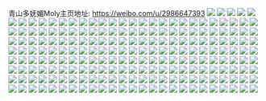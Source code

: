 青山多妩媚Moly主页地址: https://weibo.com/u/2986647393 
![](https://wx4.sinaimg.cn/mw2000/b2049f61ly1h9ggkuoulwj22801o0npg.jpg) 
![](https://wx4.sinaimg.cn/mw2000/b2049f61ly1h9ggl1j7c9j23402c0b2c.jpg) 
![](https://wx4.sinaimg.cn/mw2000/b2049f61ly1h9ggkwfngvj22801o0qv7.jpg) 
![](https://wx4.sinaimg.cn/mw2000/b2049f61ly1h9ggkzf5p2j22c0340qva.jpg) 
![](https://wx4.sinaimg.cn/mw2000/b2049f61ly1h9ggkxh2rnj21kw16o4qq.jpg) 
![](https://wx4.sinaimg.cn/mw2000/b2049f61ly1h9ggl37im1j23402c07wj.jpg) 
![](https://wx4.sinaimg.cn/mw2000/b2049f61ly1h9ehwb1xi3j20j60i841b.jpg) 
![](https://wx4.sinaimg.cn/mw2000/b2049f61ly1h9ec6qg1x1j20rs16idjs.jpg) 
![](https://wx4.sinaimg.cn/mw2000/b2049f61ly1h9ec6rsy8yj21o02804qr.jpg) 
![](https://wx4.sinaimg.cn/mw2000/b2049f61ly1h99eknm5cjj22c0340qv5.jpg) 
![](https://wx4.sinaimg.cn/mw2000/b2049f61ly1h98x89d58cj20qg1fvgx0.jpg) 
![](https://wx4.sinaimg.cn/mw2000/b2049f61ly1h93gpcg1p8j20u00yzgpz.jpg) 
![](https://wx4.sinaimg.cn/mw2000/b2049f61ly1h91huqlv3rj22c0340qv5.jpg) 
![](https://wx4.sinaimg.cn/mw2000/b2049f61ly1h8zokelaf2j20rs0zhdnt.jpg) 
![](https://wx4.sinaimg.cn/mw2000/b2049f61ly1h8zokesprkj20rs0zh7du.jpg) 
![](https://wx4.sinaimg.cn/mw2000/b2049f61ly1h8xrm5t03bj23402c04qq.jpg) 
![](https://wx4.sinaimg.cn/mw2000/b2049f61ly1h8xrmbndw3j22801o01l0.jpg) 
![](https://wx4.sinaimg.cn/mw2000/b2049f61ly1h8xrm72gfrj22c03401kz.jpg) 
![](https://wx4.sinaimg.cn/mw2000/b2049f61ly1h8xrm7yknrj22c0340u0x.jpg) 
![](https://wx4.sinaimg.cn/mw2000/b2049f61ly1h8xrm9hfndj22801o07wj.jpg) 
![](https://wx4.sinaimg.cn/mw2000/b2049f61ly1h8xrn4alh7j22c03404qq.jpg) 
![](https://wx4.sinaimg.cn/mw2000/b2049f61ly1h8s8ypwg6tj20zu1x2tl3.jpg) 
![](https://wx4.sinaimg.cn/mw2000/b2049f61ly1h8s8lizpnsj20zu25owso.jpg) 
![](https://wx4.sinaimg.cn/mw2000/b2049f61ly1h8ot3l439uj23402c07wh.jpg) 
![](https://wx4.sinaimg.cn/mw2000/b2049f61ly1h8kquwdiyjj22c0340000.jpg) 
![](https://wx4.sinaimg.cn/mw2000/b2049f61ly1h8kquxm7y5j22c0340b2b.jpg) 
![](https://wx4.sinaimg.cn/mw2000/b2049f61ly1h8knr7cml7j20u00u0n66.jpg) 
![](https://wx4.sinaimg.cn/mw2000/b2049f61ly1h8jvfdt0i6j22c0340qv5.jpg) 
![](https://wx4.sinaimg.cn/mw2000/b2049f61ly1h8extdducuj20u01svk2t.jpg) 
![](https://wx4.sinaimg.cn/mw2000/b2049f61ly1h8exu188aqj22fp3407wl.jpg) 
![](https://wx4.sinaimg.cn/mw2000/b2049f61ly1h8cgh3qgw9j22c03407wn.jpg) 
![](https://wx4.sinaimg.cn/mw2000/b2049f61ly1h8cgh4wyn2j22641ml7wj.jpg) 
![](https://wx4.sinaimg.cn/mw2000/b2049f61ly1h8cgh0t23oj22c0340kjl.jpg) 
![](https://wx4.sinaimg.cn/mw2000/b2049f61ly1h87ez8jpfwj20zu25oh3r.jpg) 
![](https://wx4.sinaimg.cn/mw2000/b2049f61ly1h87ezv521vj22c0340u0x.jpg) 
![](https://wx4.sinaimg.cn/mw2000/b2049f61ly1h83mfsty9ij20tn0fb408.jpg) 
![](https://wx4.sinaimg.cn/mw2000/b2049f61ly1h80j4ck0voj20u01sz4ko.jpg) 
![](https://wx4.sinaimg.cn/mw2000/b2049f61ly1h7zw0zhzscj22c0340qv7.jpg) 
![](https://wx4.sinaimg.cn/mw2000/b2049f61ly1h7vqmoqh88j228y2zukjo.jpg) 
![](https://wx4.sinaimg.cn/mw2000/b2049f61ly1h7vqmq9bsoj22de35su0y.jpg) 
![](https://wx4.sinaimg.cn/mw2000/b2049f61ly1h7vqmrzaoxj22de35sqv6.jpg) 
![](https://wx4.sinaimg.cn/mw2000/b2049f61ly1h7vqmugoscj22de35se84.jpg) 
![](https://wx4.sinaimg.cn/mw2000/b2049f61ly1h7vqmvrwx1j21ob28eqv5.jpg) 
![](https://wx4.sinaimg.cn/mw2000/b2049f61ly1h7vqmmepw3j22de35s1l0.jpg) 
![](https://wx4.sinaimg.cn/mw2000/b2049f61ly1h7vqnqlwpzj22c03404qt.jpg) 
![](https://wx4.sinaimg.cn/mw2000/b2049f61ly1h7vqmwvi26j22df1s2kjl.jpg) 
![](https://wx4.sinaimg.cn/mw2000/b2049f61ly1h7vqnukz76j23344404qx.jpg) 
![](https://wx4.sinaimg.cn/mw2000/b2049f61ly1h7vqlk3wtnj22de35s7wj.jpg) 
![](https://wx4.sinaimg.cn/mw2000/b2049f61ly1h7vqllrbptj22de35s7wi.jpg) 
![](https://wx4.sinaimg.cn/mw2000/b2049f61ly1h7vqligeu9j20rs1qsamw.jpg) 
![](https://wx4.sinaimg.cn/mw2000/b2049f61ly1h7vqlnmx9kj22de35sb2a.jpg) 
![](https://wx4.sinaimg.cn/mw2000/b2049f61ly1h7tzzk9oy1j22c0340b2a.jpg) 
![](https://wx4.sinaimg.cn/mw2000/b2049f61ly1h7ou7ixnlyj22c0340hdu.jpg) 
![](https://wx4.sinaimg.cn/mw2000/b2049f61ly1h7onve07euj21400u07ae.jpg) 
![](https://wx4.sinaimg.cn/mw2000/b2049f61ly1h7onvdlqf2j213z0u0aef.jpg) 
![](https://wx4.sinaimg.cn/mw2000/b2049f61ly1h7onvfn4iyj21400u07bt.jpg) 
![](https://wx4.sinaimg.cn/mw2000/b2049f61ly1h7onvf6jx9j213z0u077p.jpg) 
![](https://wx4.sinaimg.cn/mw2000/b2049f61ly1h7kopy353aj20hy0elmyu.jpg) 
![](https://wx4.sinaimg.cn/mw2000/b2049f61ly1h7k36r2j4lj22c03401l1.jpg) 
![](https://wx4.sinaimg.cn/mw2000/b2049f61ly1h7k36sqno5j23402c04qt.jpg) 
![](https://wx4.sinaimg.cn/mw2000/b2049f61ly1h7k36pspozj229v315npg.jpg) 
![](https://wx4.sinaimg.cn/mw2000/b2049f61ly1h7k36u3ep9j22c0340kjp.jpg) 
![](https://wx4.sinaimg.cn/mw2000/b2049f61ly1h7k36vpo7jj22c03404qs.jpg) 
![](https://wx4.sinaimg.cn/mw2000/b2049f61ly1h7k36ym828j21o02801l0.jpg) 
![](https://wx4.sinaimg.cn/mw2000/b2049f61ly1h7k0kr5hmvj20zo256u0x.jpg) 
![](https://wx4.sinaimg.cn/mw2000/b2049f61ly1h7fpo8pf0pj22c0340hdw.jpg) 
![](https://wx4.sinaimg.cn/mw2000/b2049f61ly1h7fpob3j4zj21kw16ox08.jpg) 
![](https://wx4.sinaimg.cn/mw2000/b2049f61ly1h7fpodfxuhj220t2p3npf.jpg) 
![](https://wx4.sinaimg.cn/mw2000/b2049f61ly1h7fpoa4pa9j21kw16o1ky.jpg) 
![](https://wx4.sinaimg.cn/mw2000/b2049f61ly1h7fpoecxelj22vy25we82.jpg) 
![](https://wx4.sinaimg.cn/mw2000/b2049f61ly1h7fpocfqjjj22801o0b29.jpg) 
![](https://wx4.sinaimg.cn/mw2000/b2049f61ly1h7fpdktotij22c034015h.jpg) 
![](https://wx4.sinaimg.cn/mw2000/b2049f61ly1h7fpd9hvu7j230028z4a8.jpg) 
![](https://wx4.sinaimg.cn/mw2000/b2049f61ly1h7fpdivszjj226s2x2b2b.jpg) 
![](https://wx4.sinaimg.cn/mw2000/b2049f61ly1h7fpdbckxwj23402bzx6r.jpg) 
![](https://wx4.sinaimg.cn/mw2000/b2049f61ly1h7fpdeyjhoj229u315ti3.jpg) 
![](https://wx4.sinaimg.cn/mw2000/b2049f61ly1h7fpdd8vlaj230u29mti8.jpg) 
![](https://wx4.sinaimg.cn/mw2000/b2049f61ly1h7fpdgyhzzj233y2bygwm.jpg) 
![](https://wx4.sinaimg.cn/mw2000/b2049f61ly1h7fpdmgr1gj227i2y17f8.jpg) 
![](https://wx4.sinaimg.cn/mw2000/b2049f61ly1h7fpd7dszlj22c0340u10.jpg) 
![](https://wx4.sinaimg.cn/mw2000/b2049f61ly1h7byd1ds0uj22c03407wi.jpg) 
![](https://wx4.sinaimg.cn/mw2000/b2049f61ly1h7bws7egwrj215w1ju1ky.jpg) 
![](https://wx4.sinaimg.cn/mw2000/b2049f61ly1h7byd0459lj23402c0b29.jpg) 
![](https://wx4.sinaimg.cn/mw2000/b2049f61ly1h7byd1zvkpj23402c0gra.jpg) 
![](https://wx4.sinaimg.cn/mw2000/b2049f61ly1h7byd2q60zj23402c0drb.jpg) 
![](https://wx4.sinaimg.cn/mw2000/b2049f61ly1h79qdai2ufj20zo0jkdmc.jpg) 
![](https://wx4.sinaimg.cn/mw2000/b2049f61ly1h78durvxnqj22c0340e6f.jpg) 
![](https://wx4.sinaimg.cn/mw2000/b2049f61ly1h78dusyjeyj22c03400zu.jpg) 
![](https://wx4.sinaimg.cn/mw2000/b2049f61ly1h78dup3jhrj22c03407wi.jpg) 
![](https://wx4.sinaimg.cn/mw2000/b2049f61ly1h78duu25mkj22c0340dvs.jpg) 
![](https://wx4.sinaimg.cn/mw2000/b2049f61ly1h78bpm001pj224e2tuq72.jpg) 
![](https://wx4.sinaimg.cn/mw2000/b2049f61ly1h75qyqs2q3j23402c0e81.jpg) 
![](https://wx4.sinaimg.cn/mw2000/b2049f61ly1h72z1rh7c2j22c0340aeq.jpg) 
![](https://wx4.sinaimg.cn/mw2000/b2049f61ly1h6zddfwkbjj21o0280qfc.jpg) 
![](https://wx4.sinaimg.cn/mw2000/b2049f61ly1h6vjz0qoygj20c10fnmyk.jpg) 
![](https://wx4.sinaimg.cn/mw2000/b2049f61ly1h6psqgsf5nj20zo256qv5.jpg) 
![](https://wx4.sinaimg.cn/mw2000/b2049f61ly1h6jb886nvqj20op0opjv1.jpg) 
![](https://wx4.sinaimg.cn/mw2000/b2049f61ly1h6i5kv9zklj20rs15oqea.jpg) 
![](https://wx4.sinaimg.cn/mw2000/b2049f61ly1h6diu3ma3xj22br33px6s.jpg) 
![](https://wx4.sinaimg.cn/mw2000/b2049f61ly1h6diudyrk0j22482tmnpf.jpg) 
![](https://wx4.sinaimg.cn/mw2000/b2049f61ly1h6diu5i7rqj22as32e7wk.jpg) 
![](https://wx4.sinaimg.cn/mw2000/b2049f61ly1h6diu7rn80j229930fb2b.jpg) 
![](https://wx4.sinaimg.cn/mw2000/b2049f61ly1h6diu9tvmrj224n2u7x6q.jpg) 
![](https://wx4.sinaimg.cn/mw2000/b2049f61ly1h6diuc48zpj226o2wwqv7.jpg) 
![](https://wx4.sinaimg.cn/mw2000/b2049f61ly1h67jpccuz2j22d6340npi.jpg) 
![](https://wx4.sinaimg.cn/mw2000/b2049f61ly1h66ifftjtoj23402c0dpn.jpg) 
![](https://wx4.sinaimg.cn/mw2000/b2049f61ly1h66bpauaiwj20zo0ki0v6.jpg) 
![](https://wx4.sinaimg.cn/mw2000/b2049f61ly1h66bqq00ypj20zo0jv0y1.jpg) 
![](https://wx4.sinaimg.cn/mw2000/b2049f61ly1h66bpcuzqoj20zo2564qp.jpg) 
![](https://wx4.sinaimg.cn/mw2000/b2049f61ly1h65ez70tlbj22c0340jyt.jpg) 
![](https://wx4.sinaimg.cn/mw2000/b2049f61ly1h65ez879rfj22c0340k5c.jpg) 
![](https://wx4.sinaimg.cn/mw2000/b2049f61ly1h65ez8y9xqj22c0340u0x.jpg) 
![](https://wx4.sinaimg.cn/mw2000/b2049f61ly1h65f019lxhj22c0340hdu.jpg) 
![](https://wx4.sinaimg.cn/mw2000/b2049f61ly1h65ez639m1j23402c0woe.jpg) 
![](https://wx4.sinaimg.cn/mw2000/b2049f61ly1h65f024p02j22c0340u0x.jpg) 
![](https://wx4.sinaimg.cn/mw2000/b2049f61ly1h5xxyzm266j22c0340u0x.jpg) 
![](https://wx4.sinaimg.cn/mw2000/b2049f61ly1h5ujnbevmvj20mt1fcx3s.jpg) 
![](https://wx4.sinaimg.cn/mw2000/b2049f61ly1h5mw46yu3lj22c03404qp.jpg) 
![](https://wx4.sinaimg.cn/mw2000/b2049f61ly1h5mcxo3saaj20u00u0qdg.jpg) 
![](https://wx4.sinaimg.cn/mw2000/b2049f61ly1h5mcxoqw7kj20u00u0qbr.jpg) 
![](https://wx4.sinaimg.cn/mw2000/b2049f61ly1h5i34c7njfj22612w1qv8.jpg) 
![](https://wx4.sinaimg.cn/mw2000/b2049f61ly1h5i349hv9jj22c0340hdu.jpg) 
![](https://wx4.sinaimg.cn/mw2000/b2049f61ly1h5i34czwisj215o0rsak6.jpg) 
![](https://wx4.sinaimg.cn/mw2000/b2049f61ly1h5fdiebe90j20zo256tqk.jpg) 
![](https://wx4.sinaimg.cn/mw2000/b2049f61ly1h5fdj91bmrj20zo256nhr.jpg) 
![](https://wx4.sinaimg.cn/mw2000/b2049f61ly1h5fdo3kwiuj21o0280hdv.jpg) 
![](https://wx4.sinaimg.cn/mw2000/b2049f61ly1h5fdo03meyj21gk35sb2a.jpg) 
![](https://wx4.sinaimg.cn/mw2000/b2049f61ly1h5e9che2zgj22c0340u0x.jpg) 
![](https://wx4.sinaimg.cn/mw2000/b2049f61ly1h5e901weulj22c0340hdt.jpg) 
![](https://wx4.sinaimg.cn/mw2000/b2049f61ly1h5e900h8ykj22c0340u0x.jpg) 
![](https://wx4.sinaimg.cn/mw2000/b2049f61ly1h5a25viaq6j20vi160afk.jpg) 
![](https://wx4.sinaimg.cn/mw2000/b2049f61ly1h5a25vx318j20zo111gqx.jpg) 
![](https://wx4.sinaimg.cn/mw2000/b2049f61ly1h5a25uzou3j20rt17ldnv.jpg) 
![](https://wx4.sinaimg.cn/mw2000/b2049f61ly1h547l3jea4j23402c0hdw.jpg) 
![](https://wx4.sinaimg.cn/mw2000/b2049f61ly1h547lfquylj23402c0kjp.jpg) 
![](https://wx4.sinaimg.cn/mw2000/b2049f61ly1h547lqwtgcj224e2tu4qs.jpg) 
![](https://wx4.sinaimg.cn/mw2000/b2049f61ly1h547lvh3khj21qz1qz1kz.jpg) 
![](https://wx4.sinaimg.cn/mw2000/b2049f61ly1h50zy465iwj21le2u04qp.jpg) 
![](https://wx4.sinaimg.cn/mw2000/b2049f61ly1h4wtpkjqnfj20mi0u048j.jpg) 
![](https://wx4.sinaimg.cn/mw2000/b2049f61ly1h4wtowotkgj22c03407wi.jpg) 
![](https://wx4.sinaimg.cn/mw2000/b2049f61ly1h4wtoy73s1j22a231f7wj.jpg) 
![](https://wx4.sinaimg.cn/mw2000/b2049f61ly1h4wtoyz8uoj20ty1hawqn.jpg) 
![](https://wx4.sinaimg.cn/mw2000/b2049f61ly1h4wtp05uhkj22c0340u0x.jpg) 
![](https://wx4.sinaimg.cn/mw2000/b2049f61ly1h4wtp384s4j22px21f4qs.jpg) 
![](https://wx4.sinaimg.cn/mw2000/b2049f61ly1h4o1rg99brj235s2dfe87.jpg) 
![](https://wx4.sinaimg.cn/mw2000/b2049f61ly1h4o1rhj0sbj22c01r0e82.jpg) 
![](https://wx4.sinaimg.cn/mw2000/b2049f61ly1h4o1rjbze4j235s2df7wk.jpg) 
![](https://wx4.sinaimg.cn/mw2000/b2049f61ly1h4o1roko7sj23392bjkjo.jpg) 
![](https://wx4.sinaimg.cn/mw2000/b2049f61ly1h4o1sbm4k1j22c0340npi.jpg) 
![](https://wx4.sinaimg.cn/mw2000/b2049f61ly1h4o1r91uefj232u2b7b2b.jpg) 
![](https://wx4.sinaimg.cn/mw2000/b2049f61ly1h4o1ryof6lj22df35skjm.jpg) 
![](https://wx4.sinaimg.cn/mw2000/b2049f61ly1h4o1rux0psj22df35sqv9.jpg) 
![](https://wx4.sinaimg.cn/mw2000/b2049f61ly1h4o1s5z074j229p30ykjq.jpg) 
![](https://wx4.sinaimg.cn/mw2000/b2049f61ly1h4i1inxo6zj23402c0qv7.jpg) 
![](https://wx4.sinaimg.cn/mw2000/b2049f61ly1h4i1kaxgkdj20u01swgs2.jpg) 
![](https://wx4.sinaimg.cn/mw2000/b2049f61ly1h4i1ilr24fj234022okjn.jpg) 
![](https://wx4.sinaimg.cn/mw2000/b2049f61ly1h4i1jq1h23j20zo0t84g1.jpg) 
![](https://wx4.sinaimg.cn/mw2000/b2049f61ly1h4g55jvpg5j20rs1jlwqw.jpg) 
![](https://wx4.sinaimg.cn/mw2000/b2049f61ly1h4exjxrcrcj20mi0u0wmd.jpg) 
![](https://wx4.sinaimg.cn/mw2000/b2049f61ly1h4exk4yh2oj22c0340kjl.jpg) 
![](https://wx4.sinaimg.cn/mw2000/b2049f61ly1h4eod9jtioj20rs15o7h6.jpg) 
![](https://wx4.sinaimg.cn/mw2000/b2049f61ly1h4eodgwrwxj22892z01l0.jpg) 
![](https://wx4.sinaimg.cn/mw2000/b2049f61ly1h4eodcfpbfj22c0340npg.jpg) 
![](https://wx4.sinaimg.cn/mw2000/b2049f61ly1h4eodegeggj22c0340hdu.jpg) 
![](https://wx4.sinaimg.cn/mw2000/b2049f61ly1h4eod95vqjj22801o0npe.jpg) 
![](https://wx4.sinaimg.cn/mw2000/b2049f61ly1h4eofjavjgj22c0340x6r.jpg) 
![](https://wx4.sinaimg.cn/mw2000/b2049f61ly1h4avvgtblxj20om0es76n.jpg) 
![](https://wx4.sinaimg.cn/mw2000/b2049f61ly1h4adiom1ttj21zi3j9u0x.jpg) 
![](https://wx4.sinaimg.cn/mw2000/b2049f61ly1h4a4kux7saj225o2vk7wk.jpg) 
![](https://wx4.sinaimg.cn/mw2000/b2049f61ly1h4a4l7gw9vj22c0340u13.jpg) 
![](https://wx4.sinaimg.cn/mw2000/b2049f61ly1h4a4le32muj22c0340hdx.jpg) 
![](https://wx4.sinaimg.cn/mw2000/b2049f61ly1h4a4vihv1qj22c0340qv9.jpg) 
![](https://wx4.sinaimg.cn/mw2000/b2049f61ly1h4a4vpo3moj22c0340u12.jpg) 
![](https://wx4.sinaimg.cn/mw2000/b2049f61ly1h4a4kq6ybgj22c0340qvb.jpg) 
![](https://wx4.sinaimg.cn/mw2000/b2049f61ly1h4a4velmw4j22c0340kjr.jpg) 
![](https://wx4.sinaimg.cn/mw2000/b2049f61ly1h4a4vw57gaj22c0340x6u.jpg) 
![](https://wx4.sinaimg.cn/mw2000/b2049f61ly1h4a4w1uji2j22c0340e86.jpg) 
![](https://wx4.sinaimg.cn/mw2000/b2049f61ly1h46vewq1smj21zu2nsqv7.jpg) 
![](https://wx4.sinaimg.cn/mw2000/b2049f61ly1h46veaahiej235s2dfu0y.jpg) 
![](https://wx4.sinaimg.cn/mw2000/b2049f61ly1h46vesg1cnj22dc35s000.jpg) 
![](https://wx4.sinaimg.cn/mw2000/b2049f61ly1h46vf5h2u7j22dc35snpg.jpg) 
![](https://wx4.sinaimg.cn/mw2000/b2049f61ly1h46vemsxz4j22dc35shdv.jpg) 
![](https://wx4.sinaimg.cn/mw2000/b2049f61ly1h46ve6abimj22dc35sqv7.jpg) 
![](https://wx4.sinaimg.cn/mw2000/b2049f61ly1h46vei4j9gj221p2qanpe.jpg) 
![](https://wx4.sinaimg.cn/mw2000/b2049f61ly1h46vees2t6j22dc35snpf.jpg) 
![](https://wx4.sinaimg.cn/mw2000/b2049f61ly1h46vf00156j22192pp1ky.jpg) 
![](https://wx4.sinaimg.cn/mw2000/b2049f61ly1h45r4smt2cj20u0140161.jpg) 
![](https://wx4.sinaimg.cn/mw2000/b2049f61ly1h44lm2czqcj21o02807wj.jpg) 
![](https://wx4.sinaimg.cn/mw2000/b2049f61ly1h441qxel17j20u011igpi.jpg) 
![](https://wx4.sinaimg.cn/mw2000/b2049f61ly1h441qx3mevj21551iv4qp.jpg) 
![](https://wx4.sinaimg.cn/mw2000/b2049f61ly1h4420dssaxj22c0340e86.jpg) 
![](https://wx4.sinaimg.cn/mw2000/b2049f61ly1h441r06mgkj23402c04qp.jpg) 
![](https://wx4.sinaimg.cn/mw2000/b2049f61ly1h441xoprs6j23402c01kx.jpg) 
![](https://wx4.sinaimg.cn/mw2000/b2049f61ly1h44211lyulj20u014ik8i.jpg) 
![](https://wx4.sinaimg.cn/mw2000/b2049f61ly1h441xprnqjj22c0340kjl.jpg) 
![](https://wx4.sinaimg.cn/mw2000/b2049f61ly1h441xrdesaj23402c0b2a.jpg) 
![](https://wx4.sinaimg.cn/mw2000/b2049f61ly1h441xnumwnj21gk35su0y.jpg) 
![](https://wx4.sinaimg.cn/mw2000/b2049f61ly1h40svp3l84j23402c04qp.jpg) 
![](https://wx4.sinaimg.cn/mw2000/b2049f61ly1h40svoec4dj21o02804qq.jpg) 
![](https://wx4.sinaimg.cn/mw2000/b2049f61ly1h3yu5inmb7j23402c0kjp.jpg) 
![](https://wx4.sinaimg.cn/mw2000/b2049f61ly1h3yu5n7sr2j21gk35skjl.jpg) 
![](https://wx4.sinaimg.cn/mw2000/b2049f61ly1h3yu55y8t7j22c0340kjm.jpg) 
![](https://wx4.sinaimg.cn/mw2000/b2049f61ly1h3yeydc9yyj20qk0hjnbz.jpg) 
![](https://wx4.sinaimg.cn/mw2000/b2049f61ly1h3yeych2euj23402c07wj.jpg) 
![](https://wx4.sinaimg.cn/mw2000/b2049f61ly1h3yey9qu23j20qo0gwdw6.jpg) 
